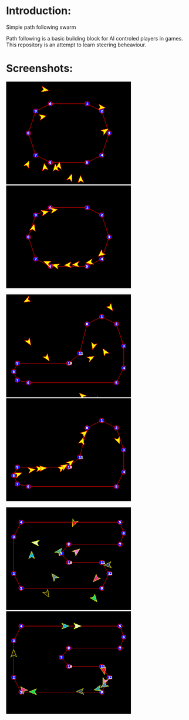  Introduction:
===============
Simple path following swarm

Path following is a basic building block for AI controled players in games. This
repository is an attempt to learn steering beheaviour.


 Screenshots:
==============
![Path 1](Images/Path-1-frame0002.png?raw=true "Path 1")
![Path 1](Images/Path-1-frame0596.png?raw=true "Path 1")


![Path 2](Images/Path-2-frame0001.png?raw=true "Path 2")
![Path 2](Images/Path-2-frame0828.png?raw=true "Path 2")

![Path 3](Images/Path-3-frame0001.png?raw=true "Path 3")
![Path 3](Images/Path-3-frame0737.png?raw=true "Path 3")


